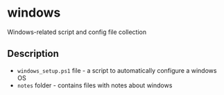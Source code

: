 # windows
Windows-related script and config file collection


## Description
* `windows_setup.ps1` file - a script to automatically configure a windows OS
* `notes` folder - contains files with notes about windows
